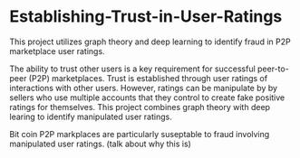 # Establishing-Trust-in-User-Ratings
This project utilizes graph theory and deep learning to identify fraud in P2P marketplace user ratings.


The ability to trust other users is a key requirement for successful peer-to-peer (P2P) marketplaces. Trust is established through user ratings of interactions with other users. However, ratings can be manipulate by by sellers who use multiple accounts that they control to create fake positive ratings for themselves. This project combines graph theory with deep learing to identify manipulated user ratings.

Bit coin P2P markplaces are particularly suseptable to fraud involving manipulated user ratings. (talk about why this is) 



